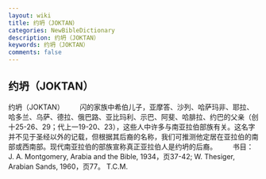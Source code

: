 ```yaml
---
layout: wiki
title: 约坍（JOKTAN）
categories: NewBibleDictionary
description: 约坍（JOKTAN）
keywords: 约坍（JOKTAN）
comments: false
---
```


## 约坍（JOKTAN）



约坍（JOKTAN）
　　闪的家族中希伯儿子，亚摩答、沙列、哈萨玛非、耶拉、哈多兰、乌萨、德拉、俄巴路、亚比玛利、示巴、阿斐、哈腓拉、约巴的父亲（创十25-26、29；代上一19-20、23），这些人中许多与南亚拉伯部族有关。这名字并不见于圣经以外的记载，但根据其后裔的名称，我们可推测他定居在亚拉伯的南部或西南部。现代南亚拉伯的部族宣称真正亚拉伯人是约坍的后裔。
　　书目：J. A. Montgomery, Arabia and the Bible, 1934，页37-42; W. Thesiger, Arabian Sands, 1960，页77。
T.C.M.




